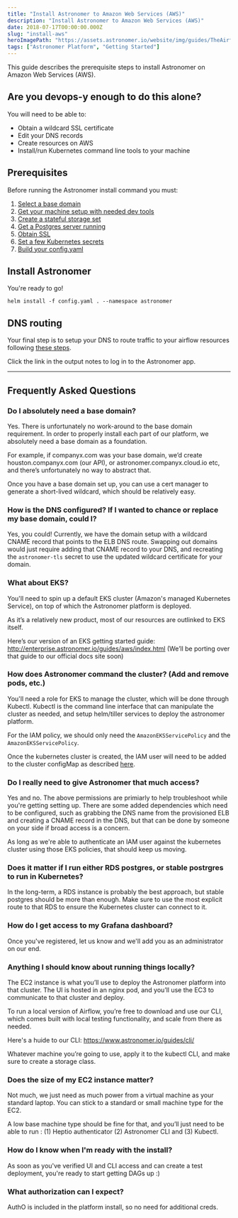 ```yaml
---
title: "Install Astronomer to Amazon Web Services (AWS)"
description: "Install Astronomer to Amazon Web Services (AWS)"
date: 2018-07-17T00:00:00.000Z
slug: "install-aws"
heroImagePath: "https://assets.astronomer.io/website/img/guides/TheAirflowUI_preview.png"
tags: ["Astronomer Platform", "Getting Started"]
---
```


This guide describes the prerequisite steps to install Astronomer on Amazon Web Services (AWS).

## Are you devops-y enough to do this alone?

You will need to be able to:

* Obtain a wildcard SSL certificate
* Edit your DNS records
* Create resources on AWS
* Install/run Kubernetes command line tools to your machine

## Prerequisites

Before running the Astronomer install command you must:

1. [Select a base domain](/guides/install-base-domain)
1. [Get your machine setup with needed dev tools](/guides/install-dev-env)
1. [Create a stateful storage set](/guides/install-aws-stateful-set)
1. [Get a Postgres server running](/guides/install-postgres)
1. [Obtain SSL](/guides/install-ssl)
1. [Set a few Kubernetes secrets](/guides/install-k8s-secrets)
1. [Build your config.yaml](/guides/install-config)


## Install Astronomer

You're ready to go!

```shell
helm install -f config.yaml . --namespace astronomer
```

## DNS routing

Your final step is to setup your DNS to route traffic to your airflow resources following [these steps](/guides/install-aws-dns).

Click the link in the output notes to log in to the Astronomer app.

---

## Frequently Asked Questions

### Do I absolutely need a base domain?

Yes. There is unfortunately no work-around to the base domain requirement. In order to properly install each part of our platform, we absolutely need a base domain as a foundation.

For example, if companyx.com was your base domain, we’d create houston.companyx.com (our API), or astronomer.companyx.cloud.io etc, and there’s unfortunately no way to abstract that.

Once you have a base domain set up, you can use a cert manager to generate a short-lived wildcard, which should be relatively easy.

### How is the DNS configured? If I wanted to chance or replace my base domain, could I?

Yes, you could! Currently, we have the domain setup with a wildcard CNAME record that points to the ELB DNS route. Swapping out domains would just require adding that CNAME record to your DNS, and recreating the `astronomer-tls` secret to use the updated wildcard certificate for your domain.

### What about EKS?

You'll need to spin up a default EKS cluster (Amazon's managed Kubernetes Service), on top of which the Astronomer platform is deployed.

As it’s a relatively new product, most of our resources are outlinked to EKS itself.

Here’s our version of an EKS getting started guide: http://enterprise.astronomer.io/guides/aws/index.html (We’ll be porting over that guide to our official docs site soon)

### How does Astronomer command the cluster? (Add and remove pods, etc.)

You'll need a role for EKS to manage the cluster, which will be done through Kubectl. Kubectl is the command line interface that can manipulate the cluster as needed, and setup helm/tiller services to deploy the astronomer platform.

For the IAM policy, we should only need the `AmazonEKSServicePolicy` and the `AmazonEKSServicePolicy`.

Once the kubernetes cluster is created, the IAM user will need to be added to the cluster configMap as described [here](https://docs.aws.amazon.com/eks/latest/userguide/add-user-role.html).

### Do I really need to give Astronomer that much access?

Yes and no. The above permissions are primiarly to help troubleshoot while you're getting setting up. There are some added dependencies which need to be configured, such as grabbing the DNS name from the provisioned ELB and creating a CNAME record in the DNS, but that can be done by someone on your side if broad access is a concern.

As long as we're able to authenticate an IAM user against the kubernetes cluster using those EKS policies, that should keep us moving.

### Does it matter if I run either RDS postgres, or stable postrgres to run in Kubernetes?

In the long-term, a RDS instance is probably the best approach, but stable postgres should be more than enough. Make sure to use the most explicit route to that RDS to ensure the Kubernetes cluster can connect to it.

### How do I get access to my Grafana dashboard?

Once you've registered, let us know and we'll add you as an administrator on our end.

### Anything I should know about running things locally?

The EC2 instance is what you’ll use to deploy the Astronomer platform into that cluster. The UI is hosted in an nginx pod, and you’ll use the EC3 to communicate to that cluster and deploy.

To run a local version of Airflow, you’re free to download and use our CLI, which comes built with local testing functionality, and scale from there as needed.

Here's a huide to our CLI: https://www.astronomer.io/guides/cli/

Whatever machine you’re going to use, apply it to the kubectl CLI, and make sure to create a storage class.

### Does the size of my EC2 instance matter?

Not much, we just need as much power from a virtual machine as your standard laptop. You can stick to a standard or small machine type for the EC2.

A low base machine type should be fine for that, and you’ll just need to be able to run : (1) Heptio authenticator (2) Astronomer CLI and (3) Kubectl.

### How do I know when I'm ready with the install?

As soon as you've verified UI and CLI access and can create a test deployment, you're ready to start getting DAGs up :)

### What authorization can I expect?

AuthO is included in the platform install, so no need for additional creds.

